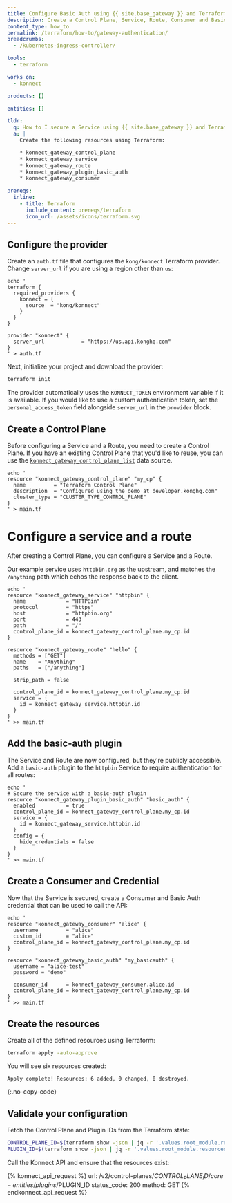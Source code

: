 ```yaml
---
title: Configure Basic Auth using {{ site.base_gateway }} and Terraform
description: Create a Control Plane, Service, Route, Consumer and Basic Auth plugin using Terraform
content_type: how_to
permalink: /terraform/how-to/gateway-authentication/
breadcrumbs:
  - /kubernetes-ingress-controller/

tools:
  - terraform

works_on:
  - konnect

products: []

entities: []

tldr:
  q: How to I secure a Service using {{ site.base_gateway }} and Terraform?
  a: |
    Create the following resources using Terraform:

    * konnect_gateway_control_plane
    * konnect_gateway_service
    * konnect_gateway_route
    * konnect_gateway_plugin_basic_auth
    * konnect_gateway_consumer

prereqs:
  inline:
    - title: Terraform
      include_content: prereqs/terraform
      icon_url: /assets/icons/terraform.svg
---
```


## Configure the provider

Create an `auth.tf` file that configures the `kong/konnect` Terraform provider. Change `server_url` if you are using a region other than `us`:

```hcl
echo '
terraform {
  required_providers {
    konnect = {
      source  = "kong/konnect"
    }
  }
}

provider "konnect" {
  server_url            = "https://us.api.konghq.com"
}
' > auth.tf
```

Next, initialize your project and download the provider:

```bash
terraform init
```

The provider automatically uses the `KONNECT_TOKEN` environment variable if it is available. If you would like to use a custom authentication token, set the `personal_access_token` field alongside `server_url` in the `provider` block.

## Create a Control Plane

Before configuring a Service and a Route, you need to create a Control Plane. If you have an existing Control Plane that you'd like to reuse, you can use the [`konnect_gateway_control_plane_list`](https://github.com/Kong/terraform-provider-konnect/blob/main/examples/data/gateway_control_plane_list.tf) data source.

```hcl
echo '
resource "konnect_gateway_control_plane" "my_cp" {
  name         = "Terraform Control Plane"
  description  = "Configured using the demo at developer.konghq.com"
  cluster_type = "CLUSTER_TYPE_CONTROL_PLANE"
}
' > main.tf
```

# Configure a service and a route

After creating a Control Plane, you can configure a Service and a Route.

Our example service uses `httpbin.org` as the upstream, and matches the `/anything` path which echos the response back to the client. 

```hcl
echo '
resource "konnect_gateway_service" "httpbin" {
  name             = "HTTPBin"
  protocol         = "https"
  host             = "httpbin.org"
  port             = 443
  path             = "/"
  control_plane_id = konnect_gateway_control_plane.my_cp.id
}

resource "konnect_gateway_route" "hello" {
  methods = ["GET"]
  name    = "Anything"
  paths   = ["/anything"]

  strip_path = false

  control_plane_id = konnect_gateway_control_plane.my_cp.id
  service = {
    id = konnect_gateway_service.httpbin.id
  }
}
' >> main.tf
```

## Add the basic-auth plugin

The Service and Route are now configured, but they're publicly accessible. Add a `basic-auth` plugin to the `httpbin` Service to require authentication for all routes:

```hcl
echo '
# Secure the service with a basic-auth plugin
resource "konnect_gateway_plugin_basic_auth" "basic_auth" {
  enabled          = true
  control_plane_id = konnect_gateway_control_plane.my_cp.id
  service = {
    id = konnect_gateway_service.httpbin.id
  }
  config = {
    hide_credentials = false
  }
}
' >> main.tf
```

## Create a Consumer and Credential

Now that the Service is secured, create a Consumer and Basic Auth credential that can be used to call the API:

```hcl
echo '
resource "konnect_gateway_consumer" "alice" {
  username         = "alice"
  custom_id        = "alice"
  control_plane_id = konnect_gateway_control_plane.my_cp.id
}

resource "konnect_gateway_basic_auth" "my_basicauth" {
  username = "alice-test"
  password = "demo"

  consumer_id      = konnect_gateway_consumer.alice.id
  control_plane_id = konnect_gateway_control_plane.my_cp.id
}
' >> main.tf
```

## Create the resources

Create all of the defined resources using Terraform:

```bash
terraform apply -auto-approve
```

You will see six resources created:

```text
Apply complete! Resources: 6 added, 0 changed, 0 destroyed.
```
{:.no-copy-code}

## Validate your configuration

Fetch the Control Plane and Plugin IDs from the Terraform state:

```bash
CONTROL_PLANE_ID=$(terraform show -json | jq -r '.values.root_module.resources[] | select(.address == "konnect_gateway_control_plane.my_cp") | .values.id')
PLUGIN_ID=$(terraform show -json | jq -r '.values.root_module.resources[] | select(.address == "konnect_gateway_plugin_basic_auth.basic_auth") | .values.id')
```

Call the Konnect API and ensure that the resources exist:

<!--vale off-->
{% konnect_api_request %}
url: /v2/control-planes/$CONTROL_PLANE_ID/core-entities/plugins/$PLUGIN_ID
status_code: 200
method: GET
{% endkonnect_api_request %}
<!--vale on-->